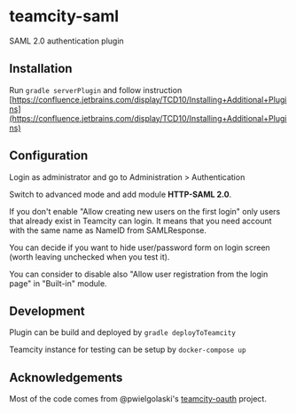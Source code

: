 # teamcity-saml

SAML 2.0 authentication plugin 

## Installation

Run `gradle serverPlugin` and follow instruction [https://confluence.jetbrains.com/display/TCD10/Installing+Additional+Plugins](https://confluence.jetbrains.com/display/TCD10/Installing+Additional+Plugins)

## Configuration

Login as administrator and go to Administration > Authentication

Switch to advanced mode and add module **HTTP-SAML 2.0**.

If you don't enable "Allow creating new users on the first login" only users that already exist in Teamcity can login.
It means that you need account with the same name as NameID from SAMLResponse.

You can decide if you want to hide user/password form on login screen (worth leaving unchecked when you test it).

You can consider to disable also "Allow user registration from the login page" in "Built-in" module.

## Development

Plugin can be build and deployed by `gradle deployToTeamcity`

Teamcity instance for testing can be setup by `docker-compose up`

## Acknowledgements

Most of the code comes from @pwielgolaski's [teamcity-oauth](https://github.com/pwielgolaski/teamcity-oauth) project.
